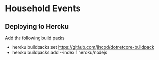 # Household Events

## Deploying to Heroku

Add the following build packs

* heroku buildpacks:set https://github.com/jincod/dotnetcore-buildpack
* heroku buildpacks:add --index 1 heroku/nodejs
